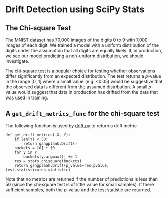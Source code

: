 # Drift Detection using SciPy Stats
## The Chi-square Test
The MNIST dataset has 70,000 images of the digits 0 to 9 with 7,000 images of each digit. We trained a model with a
uniform distribution of the digits under the assumption that all digits are equally likely. If, in production, we
see our model predicting a non-uniform distribution, we should investigate.

The chi-square test is a popular choice for testing whether observations differ significantly from an expected
distribution. The test returns a *p*-value in the range [0, 1] where a small value (e.g. <0.05) would be suggestive
that the observed data is different from the assumed distribution. A small *p*-value would suggest that data
in production has drifted from the data that was used in training.

## A `get_drift_metrics_func` for the chi-square test
The following function is used by [drift.py](./drift.py) to return a drift metric
```
def get_drift_metrics(_X, Y):
    if len(Y) < 50:
        return gangplank.Drift()
    buckets = [0] * 10
    for y in Y:
        buckets[y.argmax()] += 1
    res = stats.chisquare(buckets)
    return gangplank.Drift(p_value=res.pvalue, test_statistic=res.statistic)
```

Note that no metrics are returned if the number of predictions is less than 50 (since the chi-square test is of little value for small samples). If there sufficient samples, both the *p*-value
and the test statistic are returned.
